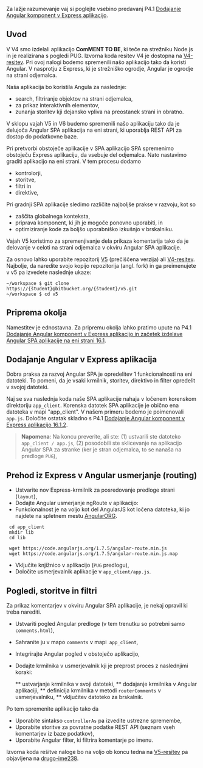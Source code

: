 Za lažje razumevanje vaj si poglejte vsebino predavanj <span class="sklop4">P4.1</span> [Dodajanje Angular komponent v Express aplikacijo](#AngularJS).

## Uvod

V <span class="sklop3">V4</span> smo izdelali aplikacijo **ComMENT TO BE**, ki teče na strežniku Node.js in je realizirana s pogledi PUG. Izvorna koda resitev <span class="sklop3">V4</span> je dostopna na [V4-resitev](https://github.com/FilicMia/v4-resitev).
Pri ovoj nalogi bodemo spremenili našo aplikacijo tako da koristi Angular. V nasprotju z Express, ki je strežniško ogrodje, Angular je ogrodje na strani odjemalca.

Naša aplikacija bo koristila Angula za naslednje:

* search, filtriranje objektov na strani odjemalca,
* za prikaz interaktivnih elementov,
* zunanja storitev kji dejansko vpliva na preostanek strani in obratno.

V sklopu vajah <span class="sklop4">V5</span> in <span class="sklop4">V6</span> budemo spremenili našo aplikaciju tako da je delujoča Angular SPA aplikacija na eni strani, ki uporablja REST API za dostop do podatkovne baze.

Pri pretvorbi obstoječe aplikacije v SPA aplikacijo SPA spremenimo obstoječu Express aplikaciju, da vsebuje del odjemalca. Nato nastavimo graditi aplikacijo na eni strani. V tem procesu dodamo

* kontrolorji,
* storitve,
* filtri in
* direktive,

Pri gradnji SPA aplikacije sledimo različite najboljše prakse v razvoju, kot so

* zaščita globalnega konteksta,
* priprava komponent, ki jih je mogoče ponovno uporabiti, in
* optimiziranje kode za boljšo uporabniško izkušnjo v brskalniku.

Vajah <span class="sklop4">V5</span> koristimo za spremenjivanje dela prikaza komentarija tako da je delovanje v celoti na strani odjemalca v okviru Angular SPA aplikacije.

Za osnovo lahko uporabite repozitorij [V5](https://bitbucket.org/spfri/v5) (prečiščena verzija) ali [V4-resitev](https://github.com/FilicMia/v4-resitev). Najbolje, da naredite svojo kopijo repozitorija (angl. fork) in ga preimenujete v v5 pa izvedete naslednje ukaze:

~~~~ {.bash}
~/workspace $ git clone https://{študent}@bitbucket.org/{študent}/v5.git
~/workspace $ cd v5
~~~~

## Priprema okolja

Namestitev je ednostavna.
Za pripremu okolja lahko pratimo upute na <span class="sklop4">P4.1</span> [Dodajanje Angular komponent v Express aplikacijo in začetek izdelave Angular SPA aplikacije na eni strani 16.1](#AngularJS).

## Dodajanje Angular v Express aplikacija

Dobra praksa za razvoj Angular SPA je opredelitev 1 funkcionalnosti na eni datoteki. To pomeni, da je vsaki krmilnik, storitev, direktivo in filter opredelit v svojoj datoteki.

Naj se sva naslednja koda naše SPA aplikacije nahaja v ločenem korenskom direktoriju `app_client`.
Korenska datotek SPA aplikacije je obično ena datoteka v mapi "app_client". V našem primeru bodemo je poimenovali `app.js`. Določite ostatak skladno s <span class="sklop4">P4.1</span> [Dodajanje Angular komponent v Express aplikacijo 16.1.2](#izdelava-angular-spa-aplikacije-na-eni-strani).

> **Napomena**: Na koncu preverite, ali ste: (1) ustvarili ste datoteko `app_client / app.js`,
(2) posodobili ste sklicevanje na aplikacijo Angular SPA za stranke (ker je stran odjemalca, to se nanaša na predloge `PUG`),

## Prehod iz Express v Angular usmerjanje (routing)

* Ustvarite nov Express-krmilnik za posredovanje predloge strani (`layout`),
* Dodajte Angular usmerjanje ngRoute v aplikacijo: 
* Funkcionalnost je na voljo kot del AngularJS kot ločena datoteka, ki jo najdete na spletnem mestu [AngularORG](https://code.angularjs.org/).
  
~~~~ {.bash}
 cd app_client
 mkdir lib
 cd lib

 wget https://code.angularjs.org/1.7.5/angular-route.min.js
 wget https://code.angularjs.org/1.7.5/angular-route.min.js.map

~~~~

* Vključite knjižnico v aplikacijo (`PUG` predlogu),
* Določite usmerjevalnik aplikacije v `app_client/app.js`.

## Pogledi, storitve in filtri

Za prikaz komentarjev v okviru Angular SPA aplikacije, je nekaj opravil ki treba narediti.

* Ustvariti pogled Angular predloge (v tem trenutku so potrebni samo `comments.html`),
* Sahranite ju v mapo `comments` v mapi` app_client`,
* Integrirajte Angular pogled v obstoječo aplikacijo,
* Dodajte krmilnika v usmerjevalnik kji je preprost proces z naslednjimi koraki:

  ** ustvarjanje krmilnika v svoji datoteki,
  ** dodajanje krmilnika v Angular aplikaciji,
  ** definicija krmilnika v metodi `routerComments` v usmerjevalniku,
  ** vključitev datoteko za brskalnik.

Po tem spremenite aplikacijo tako da 

* Uporabite sintakso `controllerAs` pa izvedite ustrezne spremembe,
* Uporabite storitve za povratne podatke REST API (seznam vseh komentarjev iz baze podatkov),
* Uporabite Angular filter, ki filtrira komentarje po imenu.

Izvorna koda rešitve naloge bo na voljo ob koncu tedna na [V5-resitev](https://bitbucket.org/mfilic/v5-resitev) pa objavljena na [drugo-ime238](https://commentangular.herokuapp.com/comments).
